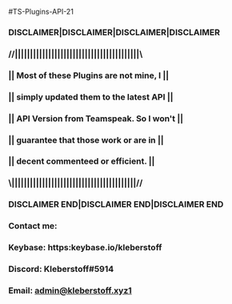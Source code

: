 #TS-Plugins-API-21
###
### DISCLAIMER|DISCLAIMER|DISCLAIMER|DISCLAIMER
### //|||||||||||||||||||||||||||||||||||||||||\\
### || Most of these Plugins are not mine, I   ||
### || simply updated them to the latest API   ||
### || API Version from Teamspeak. So I won't  ||
### || guarantee that those work or are in     ||
### || decent commenteed or efficient.         ||
### \\|||||||||||||||||||||||||||||||||||||||||//
### DISCLAIMER END|DISCLAIMER END|DISCLAIMER END
###
### Contact me:
### Keybase: https:keybase.io/kleberstoff
### Discord: Kleberstoff#5914
### Email: admin@kleberstoff.xyz1
###
